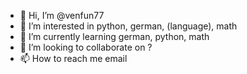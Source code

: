 - 👋 Hi, I’m @venfun77
- 👀 I’m interested in python, german, (language), math
- 🌱 I’m currently learning german, python, math
- 💞️ I’m looking to collaborate on ?
- 📫 How to reach me email

<!---
venfun77/venfun77 is a ✨ special ✨ repository because its `README.md` (this file) appears on your GitHub profile.
You can click the Preview link to take a look at your changes.
--->
